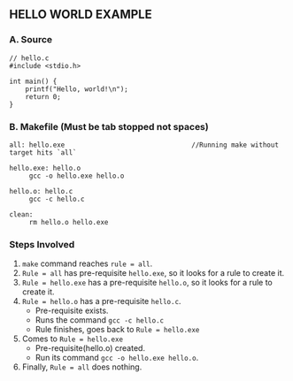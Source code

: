 ## HELLO WORLD EXAMPLE

### A. Source
```
// hello.c
#include <stdio.h>
 
int main() {
    printf("Hello, world!\n");
    return 0;
}
```

### B. Makefile (Must be tab stopped not spaces)
```
all: hello.exe                                //Running make without target hits `all`

hello.exe: hello.o
	 gcc -o hello.exe hello.o

hello.o: hello.c
	 gcc -c hello.c
     
clean:
	 rm hello.o hello.exe
```

### Steps Involved
1. `make` command reaches `rule = all`.
2. `Rule = all` has pre-requisite `hello.exe`, so it looks for a rule to create it.
3. `Rule = hello.exe` has a pre-requisite `hello.o`, so it looks for a rule to create it.
4. `Rule = hello.o` has a pre-requisite `hello.c`. 
	 - Pre-requisite exists.
	 - Runs the command `gcc -c hello.c`
	 - Rule finishes, goes back to `Rule = hello.exe`
5. Comes to `Rule = hello.exe` 
	 - Pre-requisite(hello.o) created.
	 - Run its command `gcc -o hello.exe hello.o`.
6. Finally, `Rule = all` does nothing.
